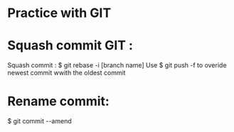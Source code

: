 # Practice with GIT 

# Squash commit GIT : 
  Squash commit : $ git rebase -i [branch name]
  Use $ git push -f to overide newest commit wwith the oldest commit 
# Rename commit: 
  $ git commit --amend

